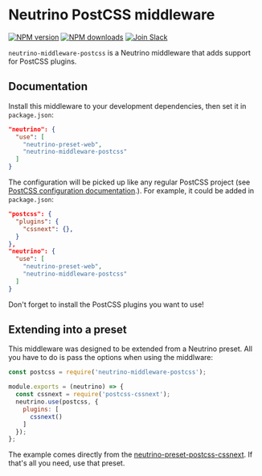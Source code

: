 # Neutrino PostCSS middleware
[![NPM version][npm-image]][npm-url] [![NPM downloads][npm-downloads]][npm-url]
[![Join Slack][slack-image]][slack-url]

`neutrino-middleware-postcss` is a Neutrino middleware that adds support for
PostCSS plugins.

## Documentation

Install this middleware to your development dependencies, then set it in
`package.json`:

```json
"neutrino": {
  "use": [
    "neutrino-preset-web",
    "neutrino-middleware-postcss"
  ]
}
```

The configuration will be picked up like any regular PostCSS project (see
[PostCSS configuration documentation][postcss-config-docs].). For example, it
could be added in `package.json`:

```json
"postcss": {
  "plugins": {
    "cssnext": {},
  }
},
"neutrino": {
  "use": [
    "neutrino-preset-web",
    "neutrino-middleware-postcss"
  ]
}
```

Don't forget to install the PostCSS plugins you want to use!

## Extending into a preset

This middleware was designed to be extended from a Neutrino preset.
All you have to do is pass the options when using the middlware:

```javascript
const postcss = require('neutrino-middleware-postcss');

module.exports = (neutrino) => {
  const cssnext = require('postcss-cssnext');
  neutrino.use(postcss, {
    plugins: [
      cssnext()
    ]
  });
};
```

The example comes directly from the
[neutrino-preset-postcss-cssnext][cssnext-preset]. If that's all you need, use
that preset.

[postcss-config-docs]: https://github.com/michael-ciniawsky/postcss-load-config#usage
[cssnext-preset]: https://npmjs.org/package/neutrino-preset-cssnext
[npm-image]: https://img.shields.io/npm/v/neutrino-middleware-postcss.svg
[npm-downloads]: https://img.shields.io/npm/dt/neutrino-middleware-postcss.svg
[npm-url]: https://npmjs.org/package/neutrino-middleware-postcss
[slack-image]: https://neutrino-slack.herokuapp.com/badge.svg
[slack-url]: https://neutrino-slack.herokuapp.com/

